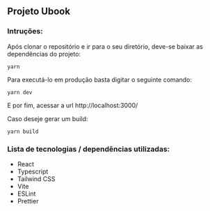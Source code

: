 ## Projeto Ubook

### Intruções:
Após clonar o repositório e ir para o seu diretório, deve-se baixar as dependências do projeto:

    yarn


Para executá-lo em produção basta digitar o seguinte comando:

    yarn dev

E por fim, acessar a url http://localhost:3000/

Caso deseje gerar um build:

    yarn build


### Lista de tecnologias / dependências utilizadas:

- React
- Typescript
- Tailwind CSS
- Vite
- ESLint
- Prettier
